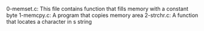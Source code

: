 0-memset.c: This file contains function that fills memory with a constant byte
1-memcpy.c: A program that copies memory area
2-strchr.c: A function that locates a character in s string
